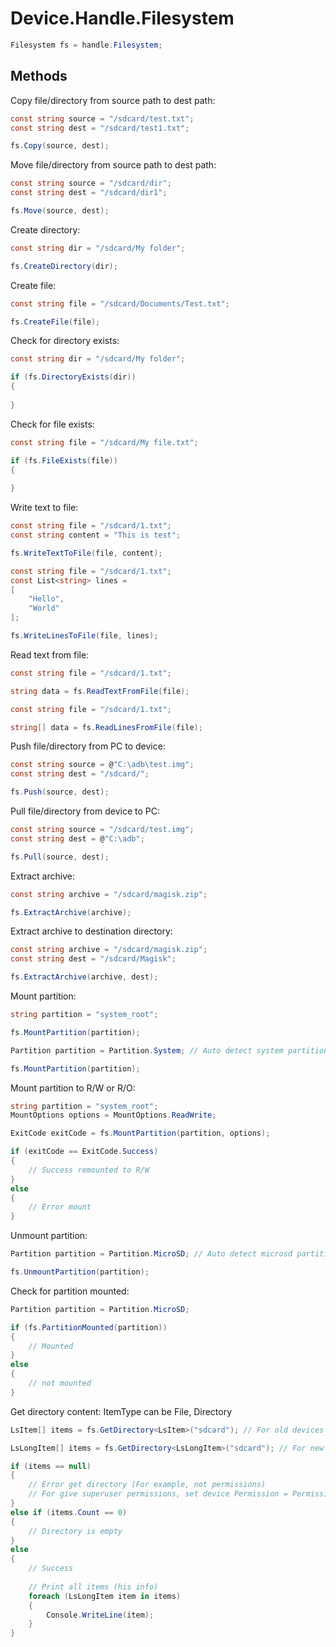 # Device.Handle.Filesystem
``` csharp
Filesystem fs = handle.Filesystem;
```
## Methods
Copy file/directory from source path to dest path:
``` csharp
const string source = "/sdcard/test.txt";
const string dest = "/sdcard/test1.txt";

fs.Copy(source, dest);
```
Move file/directory from source path to dest path:
``` csharp
const string source = "/sdcard/dir";
const string dest = "/sdcard/dir1";

fs.Move(source, dest);
```
Create directory:
``` csharp
const string dir = "/sdcard/My folder";

fs.CreateDirectory(dir);
```
Create file:
``` csharp
const string file = "/sdcard/Documents/Test.txt";

fs.CreateFile(file);
```
Check for directory exists:
``` csharp
const string dir = "/sdcard/My folder";

if (fs.DirectoryExists(dir))
{
	
}
```
Check for file exists:
``` csharp
const string file = "/sdcard/My file.txt";

if (fs.FileExists(file))
{
	
}
```
Write text to file:
``` csharp
const string file = "/sdcard/1.txt";
const string content = "This is test";

fs.WriteTextToFile(file, content);
```
``` csharp
const string file = "/sdcard/1.txt";
const List<string> lines = 
[
	"Hello",
	"World"
];

fs.WriteLinesToFile(file, lines);
```
Read text from file:
``` csharp
const string file = "/sdcard/1.txt";

string data = fs.ReadTextFromFile(file);
```
``` csharp
const string file = "/sdcard/1.txt";

string[] data = fs.ReadLinesFromFile(file);
```
Push file/directory from PC to device:
``` csharp
const string source = @"C:\adb\test.img";
const string dest = "/sdcard/";

fs.Push(source, dest);
```
Pull file/directory from device to PC:
``` csharp
const string source = "/sdcard/test.img";
const string dest = @"C:\adb";

fs.Pull(source, dest);
```
Extract archive:
``` csharp
const string archive = "/sdcard/magisk.zip";

fs.ExtractArchive(archive);
```
Extract archive to destination directory:
``` csharp
const string archive = "/sdcard/magisk.zip";
const string dest = "/sdcard/Magisk";

fs.ExtractArchive(archive, dest);
```
Mount partition:
``` csharp
string partition = "system_root";

fs.MountPartition(partition);
```
``` csharp
Partition partition = Partition.System; // Auto detect system partition

fs.MountPartition(partition);
```
Mount partition to R/W or R/O:
``` csharp
string partition = "system_root";
MountOptions options = MountOptions.ReadWrite;

ExitCode exitCode = fs.MountPartition(partition, options);

if (exitCode == ExitCode.Success)
{ 
    // Success remounted to R/W
}
else
{
    // Error mount
}
```
Unmount partition:
``` csharp
Partition partition = Partition.MicroSD; // Auto detect microsd partition

fs.UnmountPartition(partition);
```
Check for partition mounted:
``` csharp
Partition partition = Partition.MicroSD;

if (fs.PartitionMounted(partition))
{
    // Mounted
}
else
{
    // not mounted
}
```
Get directory content:
ItemType can be File, Directory
``` csharp
LsItem[] items = fs.GetDirectory<LsItem>("sdcard"); // For old devices (simple struct)
```
``` csharp
LsLongItem[] items = fs.GetDirectory<LsLongItem>("sdcard"); // For new devices (informative struct)
```
``` csharp
if (items == null)
{
	// Error get directory (For example, not permissions)
	// For give superuser permissions, set device Permission = Permission.Superuser
}
else if (items.Count == 0)
{
	// Directory is empty
}
else
{
	// Success
	
	// Print all items (his info)
	foreach (LsLongItem item in items)
	{
		Console.WriteLine(item);
	}
}
```
